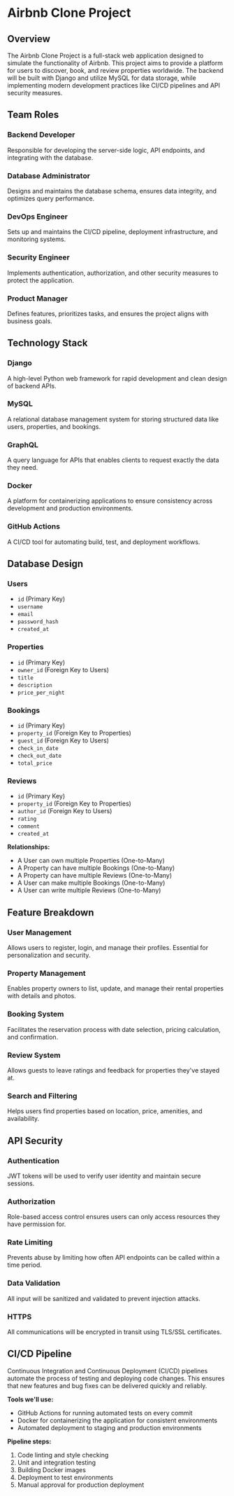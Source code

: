 # Airbnb Clone Project

## Overview
The Airbnb Clone Project is a full-stack web application designed to simulate the functionality of Airbnb. This project aims to provide a platform for users to discover, book, and review properties worldwide. The backend will be built with Django and utilize MySQL for data storage, while implementing modern development practices like CI/CD pipelines and API security measures.

## Team Roles

### Backend Developer
Responsible for developing the server-side logic, API endpoints, and integrating with the database.

### Database Administrator
Designs and maintains the database schema, ensures data integrity, and optimizes query performance.

### DevOps Engineer
Sets up and maintains the CI/CD pipeline, deployment infrastructure, and monitoring systems.

### Security Engineer
Implements authentication, authorization, and other security measures to protect the application.

### Product Manager
Defines features, prioritizes tasks, and ensures the project aligns with business goals.

## Technology Stack

### Django
A high-level Python web framework for rapid development and clean design of backend APIs.

### MySQL
A relational database management system for storing structured data like users, properties, and bookings.

### GraphQL
A query language for APIs that enables clients to request exactly the data they need.

### Docker
A platform for containerizing applications to ensure consistency across development and production environments.

### GitHub Actions
A CI/CD tool for automating build, test, and deployment workflows.

## Database Design

### Users
- `id` (Primary Key)
- `username`
- `email`
- `password_hash`
- `created_at`

### Properties
- `id` (Primary Key)
- `owner_id` (Foreign Key to Users)
- `title`
- `description`
- `price_per_night`

### Bookings
- `id` (Primary Key)
- `property_id` (Foreign Key to Properties)
- `guest_id` (Foreign Key to Users)
- `check_in_date`
- `check_out_date`
- `total_price`

### Reviews
- `id` (Primary Key)
- `property_id` (Foreign Key to Properties)
- `author_id` (Foreign Key to Users)
- `rating`
- `comment`
- `created_at`

**Relationships:**
- A User can own multiple Properties (One-to-Many)
- A Property can have multiple Bookings (One-to-Many)
- A Property can have multiple Reviews (One-to-Many)
- A User can make multiple Bookings (One-to-Many)
- A User can write multiple Reviews (One-to-Many)

## Feature Breakdown

### User Management
Allows users to register, login, and manage their profiles. Essential for personalization and security.

### Property Management
Enables property owners to list, update, and manage their rental properties with details and photos.

### Booking System
Facilitates the reservation process with date selection, pricing calculation, and confirmation.

### Review System
Allows guests to leave ratings and feedback for properties they've stayed at.

### Search and Filtering
Helps users find properties based on location, price, amenities, and availability.

## API Security

### Authentication
JWT tokens will be used to verify user identity and maintain secure sessions.

### Authorization
Role-based access control ensures users can only access resources they have permission for.

### Rate Limiting
Prevents abuse by limiting how often API endpoints can be called within a time period.

### Data Validation
All input will be sanitized and validated to prevent injection attacks.

### HTTPS
All communications will be encrypted in transit using TLS/SSL certificates.

## CI/CD Pipeline

Continuous Integration and Continuous Deployment (CI/CD) pipelines automate the process of testing and deploying code changes. This ensures that new features and bug fixes can be delivered quickly and reliably.

**Tools we'll use:**
- GitHub Actions for running automated tests on every commit
- Docker for containerizing the application for consistent environments
- Automated deployment to staging and production environments

**Pipeline steps:**
1. Code linting and style checking
2. Unit and integration testing
3. Building Docker images
4. Deployment to test environments
5. Manual approval for production deployment